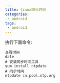 ```yaml
---
title: linux同步时间
categories:
 - android
tags:
 - android
---
```


执行下面命令:
```
查看时间
date 
# 安装同步时间工具
yum install ntpdate
# 同步时间
ntpdate cn.pool.ntp.org   
```
